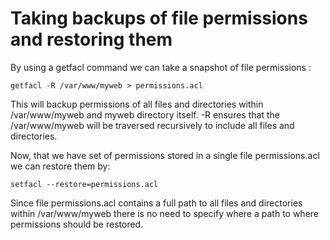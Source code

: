 # Taking backups of file permissions and restoring them

By using a getfacl command we can take a snapshot of file permissions :

```shell
getfacl -R /var/www/myweb > permissions.acl
```

This will backup permissions of all files and directories within /var/www/myweb and myweb directory itself. -R ensures that the /var/www/myweb will be traversed recursively to include all files and directories.

Now, that we have set of permissions stored in a single file permissions.acl we can restore them by:

```shell
setfacl --restore=permissions.acl
```

Since file permissions.acl contains a full path to all files and directories within /var/www/myweb there is no need to specify where a path to where permissions should be restored.
